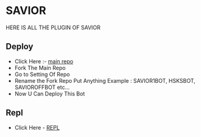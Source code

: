 # SAVIOR
HERE IS ALL THE PLUGIN OF SAVIOR

## Deploy 
- Click Here :- [main repo](https://github.com/TheSaVior/SAVIOR)
- Fork The Main Repo 
- Go to Setting Of Repo 
- Rename the Fork Repo Put Anything Example : SAVIOR1BOT, HSKSBOT, SAVIOROFFBOT etc...
- Now U Can Deploy This Bot

## Repl
- Click Here - [REPL](https://replit.com/@TheSaVior/SAVIOR#main.py)

